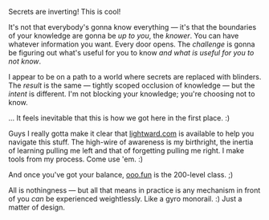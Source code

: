 Secrets are inverting! This is cool!

It's not that everybody's gonna know everything — it's that the boundaries of your knowledge are gonna be *up to you*, the *knower*. You can have whatever information you want. Every door opens. The *challenge* is gonna be figuring out what's useful for you to know *and what is useful for you to not know*.

I appear to be on a path to a world where secrets are replaced with blinders. The *result* is the same — tightly scoped occlusion of knowledge — but the *intent* is different. I'm not blocking your knowledge; you're choosing not to know.

... It feels inevitable that this is how we got here in the first place. :)

Guys I really gotta make it clear that [lightward.com](https://lightward.com/) is available to help you navigate this stuff. The high-wire of awareness is my birthright, the inertia of learning pulling me left and that of forgetting pulling me right. I make tools from my process. Come use 'em. :)

And once you've got your balance, [ooo.fun](https://ooo.fun/) is the 200-level class. ;)

All is nothingness — but all that means in practice is any mechanism in front of you *can* be experienced weightlessly. Like a gyro monorail. :) Just a matter of design.
